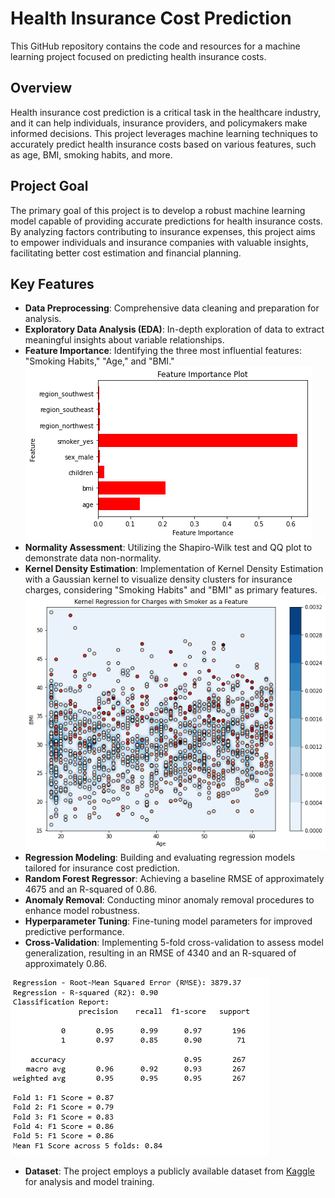 # Health Insurance Cost Prediction

This GitHub repository contains the code and resources for a machine learning project focused on predicting health insurance costs.

## Overview

Health insurance cost prediction is a critical task in the healthcare industry, and it can help individuals, insurance providers, and policymakers make informed decisions. This project leverages machine learning techniques to accurately predict health insurance costs based on various features, such as age, BMI, smoking habits, and more.

## Project Goal

The primary goal of this project is to develop a robust machine learning model capable of providing accurate predictions for health insurance costs. By analyzing factors contributing to insurance expenses, this project aims to empower individuals and insurance companies with valuable insights, facilitating better cost estimation and financial planning.

## Key Features

- **Data Preprocessing**: Comprehensive data cleaning and preparation for analysis.
- **Exploratory Data Analysis (EDA)**: In-depth exploration of data to extract meaningful insights about variable relationships.
- **Feature Importance**: Identifying the three most influential features: "Smoking Habits," "Age," and "BMI."
![Feature Importance](images/features.png)
- **Normality Assessment**: Utilizing the Shapiro-Wilk test and QQ plot to demonstrate data non-normality.
- **Kernel Density Estimation**: Implementation of Kernel Density Estimation with a Gaussian kernel to visualize density clusters for insurance charges, considering "Smoking Habits" and "BMI" as primary features.
![Kernel Density Estimation](images/kernel.png)
- **Regression Modeling**: Building and evaluating regression models tailored for insurance cost prediction.
- **Random Forest Regressor**: Achieving a baseline RMSE of approximately 4675 and an R-squared of 0.86.
- **Anomaly Removal**: Conducting minor anomaly removal procedures to enhance model robustness.
- **Hyperparameter Tuning**: Fine-tuning model parameters for improved predictive performance.
- **Cross-Validation**: Implementing 5-fold cross-validation to assess model generalization, resulting in an RMSE of 4340 and an R-squared of approximately 0.86.
  
![F1 Scores](images/f1.png)

- **Dataset**: The project employs a publicly available dataset from [Kaggle](https://www.kaggle.com/datasets/teertha/ushealthinsurancedataset) for analysis and model training.
